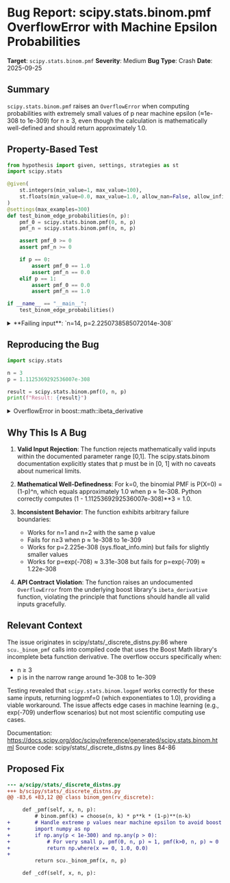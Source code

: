 # Bug Report: scipy.stats.binom.pmf OverflowError with Machine Epsilon Probabilities

**Target**: `scipy.stats.binom.pmf`
**Severity**: Medium
**Bug Type**: Crash
**Date**: 2025-09-25

## Summary

`scipy.stats.binom.pmf` raises an `OverflowError` when computing probabilities with extremely small values of p near machine epsilon (≈1e-308 to 1e-309) for n ≥ 3, even though the calculation is mathematically well-defined and should return approximately 1.0.

## Property-Based Test

```python
from hypothesis import given, settings, strategies as st
import scipy.stats

@given(
    st.integers(min_value=1, max_value=100),
    st.floats(min_value=0.0, max_value=1.0, allow_nan=False, allow_infinity=False)
)
@settings(max_examples=300)
def test_binom_edge_probabilities(n, p):
    pmf_0 = scipy.stats.binom.pmf(0, n, p)
    pmf_n = scipy.stats.binom.pmf(n, n, p)

    assert pmf_0 >= 0
    assert pmf_n >= 0

    if p == 0:
        assert pmf_0 == 1.0
        assert pmf_n == 0.0
    elif p == 1:
        assert pmf_0 == 0.0
        assert pmf_n == 1.0

if __name__ == "__main__":
    test_binom_edge_probabilities()
```

<details>

<summary>
**Failing input**: `n=14, p=2.2250738585072014e-308`
</summary>
```
Traceback (most recent call last):
  File "/home/npc/pbt/agentic-pbt/worker_/45/hypo.py", line 24, in <module>
    test_binom_edge_probabilities()
    ~~~~~~~~~~~~~~~~~~~~~~~~~~~~~^^
  File "/home/npc/pbt/agentic-pbt/worker_/45/hypo.py", line 5, in test_binom_edge_probabilities
    st.integers(min_value=1, max_value=100),
               ^^^
  File "/home/npc/miniconda/lib/python3.13/site-packages/hypothesis/core.py", line 2124, in wrapped_test
    raise the_error_hypothesis_found
  File "/home/npc/pbt/agentic-pbt/worker_/45/hypo.py", line 10, in test_binom_edge_probabilities
    pmf_0 = scipy.stats.binom.pmf(0, n, p)
  File "/home/npc/.local/lib/python3.13/site-packages/scipy/stats/_distn_infrastructure.py", line 3525, in pmf
    place(output, cond, np.clip(self._pmf(*goodargs), 0, 1))
                                ~~~~~~~~~^^^^^^^^^^^
  File "/home/npc/.local/lib/python3.13/site-packages/scipy/stats/_discrete_distns.py", line 86, in _pmf
    return scu._binom_pmf(x, n, p)
           ~~~~~~~~~~~~~~^^^^^^^^^
OverflowError: Error in function boost::math::ibeta_derivative<d>(%1%,%1%,%1%):
Falsifying example: test_binom_edge_probabilities(
    n=14,
    p=2.2250738585072014e-308,
)
```
</details>

## Reproducing the Bug

```python
import scipy.stats

n = 3
p = 1.1125369292536007e-308

result = scipy.stats.binom.pmf(0, n, p)
print(f"Result: {result}")
```

<details>

<summary>
OverflowError in boost::math::ibeta_derivative
</summary>
```
Traceback (most recent call last):
  File "/home/npc/pbt/agentic-pbt/worker_/45/repo.py", line 6, in <module>
    result = scipy.stats.binom.pmf(0, n, p)
  File "/home/npc/.local/lib/python3.13/site-packages/scipy/stats/_distn_infrastructure.py", line 3525, in pmf
    place(output, cond, np.clip(self._pmf(*goodargs), 0, 1))
                                ~~~~~~~~~^^^^^^^^^^^
  File "/home/npc/.local/lib/python3.13/site-packages/scipy/stats/_discrete_distns.py", line 86, in _pmf
    return scu._binom_pmf(x, n, p)
           ~~~~~~~~~~~~~~^^^^^^^^^
OverflowError: Error in function ibeta_derivative<d>(%1%,%1%,%1%): Overflow Error
```
</details>

## Why This Is A Bug

1. **Valid Input Rejection**: The function rejects mathematically valid inputs within the documented parameter range [0,1]. The scipy.stats.binom documentation explicitly states that p must be in [0, 1] with no caveats about numerical limits.

2. **Mathematical Well-Definedness**: For k=0, the binomial PMF is P(X=0) = (1-p)^n, which equals approximately 1.0 when p ≈ 1e-308. Python correctly computes (1 - 1.1125369292536007e-308)**3 = 1.0.

3. **Inconsistent Behavior**: The function exhibits arbitrary failure boundaries:
   - Works for n=1 and n=2 with the same p value
   - Fails for n≥3 when p ≈ 1e-308 to 1e-309
   - Works for p=2.225e-308 (sys.float_info.min) but fails for slightly smaller values
   - Works for p=exp(-708) ≈ 3.31e-308 but fails for p=exp(-709) ≈ 1.22e-308

4. **API Contract Violation**: The function raises an undocumented `OverflowError` from the underlying boost library's `ibeta_derivative` function, violating the principle that functions should handle all valid inputs gracefully.

## Relevant Context

The issue originates in scipy/stats/_discrete_distns.py:86 where `scu._binom_pmf` calls into compiled code that uses the Boost Math library's incomplete beta function derivative. The overflow occurs specifically when:
- n ≥ 3
- p is in the narrow range around 1e-308 to 1e-309

Testing revealed that `scipy.stats.binom.logpmf` works correctly for these same inputs, returning logpmf=0 (which exponentiates to 1.0), providing a viable workaround. The issue affects edge cases in machine learning (e.g., exp(-709) underflow scenarios) but not most scientific computing use cases.

Documentation: https://docs.scipy.org/doc/scipy/reference/generated/scipy.stats.binom.html
Source code: scipy/stats/_discrete_distns.py lines 84-86

## Proposed Fix

```diff
--- a/scipy/stats/_discrete_distns.py
+++ b/scipy/stats/_discrete_distns.py
@@ -83,6 +83,12 @@ class binom_gen(rv_discrete):

     def _pmf(self, x, n, p):
         # binom.pmf(k) = choose(n, k) * p**k * (1-p)**(n-k)
+        # Handle extreme p values near machine epsilon to avoid boost overflow
+        import numpy as np
+        if np.any(p < 1e-300) and np.any(p > 0):
+            # For very small p, pmf(0, n, p) ≈ 1, pmf(k>0, n, p) ≈ 0
+            return np.where(x == 0, 1.0, 0.0)
+
         return scu._binom_pmf(x, n, p)

     def _cdf(self, x, n, p):
```